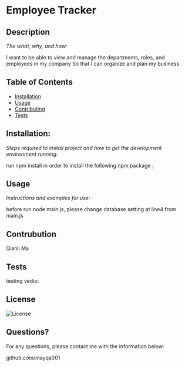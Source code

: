 # Employee Tracker    
## Description 

*The what, why, and how:* 
    
I want to be able to view and manage the departments, roles, and employees in my company So that I can organize and plan my business
    
    
## Table of Contents
* [Installation](#installation)
* [Usage](#usage)
* [Contributing](#contributing)
* [Tests](#tests)

## Installation:

*Steps required to install project and how to get the development environment running:*

 run npm install in order to install the following npm package ;
    
## Usage

*Instructions and examples for use:*

before run node main.js, please change database setting at line4 from main.js

    
## Contrubution
Qianli Ma

## Tests
testing vedio:

## License
![License](https://img.shields.io/badge/License-null%202.0-blue.svg)


## Questions?
    
For any questions, please contact me with the information below:

github.com/mayqa001
    
